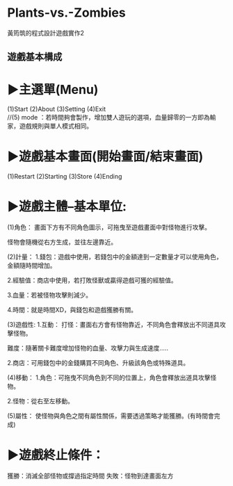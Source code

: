 # Plants-vs.-Zombies
黃筠筑的程式設計遊戲實作2

## 遊戲基本構成 

# ▶主選單(Menu) 
(1)Start 
(2)About 
(3)Setting 
(4)Exit  
//(5) mode ：若時間夠會製作，增加雙人遊玩的選項，血量歸零的一方即為輸
家，遊戲規則與單人模式相同。 

# ▶遊戲基本畫面(開始畫面/結束畫面) 
(1)Restart 
(2)Starting 
(3)Store 
(4)Ending 

# ▶遊戲主體–基本單位:  
(1)角色： 
畫面下方有不同角色圖示，可拖曳至遊戲畫面中對怪物進行攻擊。 

怪物會隨機從右方生成，並往左邊靠近。 


(2)計量： 
1.錢包：遊戲中使用，若錢包中的金額達到一定數量才可以使用角色，金額隨時間增加。 

2.經驗值：商店中使用，若打敗怪獸或贏得遊戲可獲的經驗值。 

3.血量：若被怪物攻擊則減少。 

4.時間：就是時間XD，與錢包和遊戲獲勝有關。 


(3)遊戲性: 
1.互動： 
打怪：畫面右方會有怪物靠近，不同角色會釋放出不同道具攻擊怪物。 

難度：隨著關卡難度增加怪物的血量、攻擊力與生成速度….. 

2.商店：可用錢包中的金錢購買不同角色、升級該角色或特殊道具。 


(4)移動： 
1.角色：可拖曳不同角色到不同的位置上，角色會釋放出道具攻擊怪物。 

2.怪物：從右至左移動。 


(5)屬性： 
使怪物與角色之間有屬性關係，需要透過策略才能獲勝。(有時間會完成) 


# ▶遊戲終止條件： 
獲勝：消滅全部怪物或撐過指定時間 
失敗：怪物到達畫面左方
